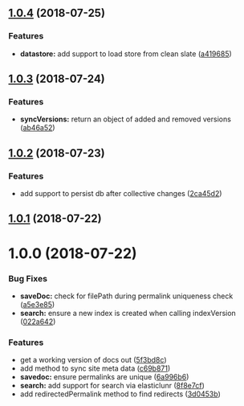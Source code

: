 <a name="1.0.4"></a>
## [1.0.4](https://github.com/dimerapp/datastore/compare/v1.0.3...v1.0.4) (2018-07-25)


### Features

* **datastore:** add support to load store from clean slate ([a419685](https://github.com/dimerapp/datastore/commit/a419685))



<a name="1.0.3"></a>
## [1.0.3](https://github.com/dimerapp/datastore/compare/v1.0.2...v1.0.3) (2018-07-24)


### Features

* **syncVersions:** return an object of added and removed versions ([ab46a52](https://github.com/dimerapp/datastore/commit/ab46a52))



<a name="1.0.2"></a>
## [1.0.2](https://github.com/dimerapp/datastore/compare/v1.0.1...v1.0.2) (2018-07-23)


### Features

* add support to persist db after collective changes ([2ca45d2](https://github.com/dimerapp/datastore/commit/2ca45d2))



<a name="1.0.1"></a>
## [1.0.1](https://github.com/dimerapp/datastore/compare/v1.0.0...v1.0.1) (2018-07-22)



<a name="1.0.0"></a>
# 1.0.0 (2018-07-22)


### Bug Fixes

* **saveDoc:** check for filePath during permalink uniqueness check ([a5e3e85](https://github.com/dimerapp/datastore/commit/a5e3e85))
* **search:** ensure a new index is created when calling indexVersion ([022a642](https://github.com/dimerapp/datastore/commit/022a642))


### Features

* get a working version of docs out ([5f3bd8c](https://github.com/dimerapp/datastore/commit/5f3bd8c))
* add method to sync site meta data ([c69b871](https://github.com/dimerapp/datastore/commit/c69b871))
* **savedoc:** ensure permalinks are unique ([6a996b6](https://github.com/dimerapp/datastore/commit/6a996b6))
* **search:** add support for search via elasticlunr ([8f8e7cf](https://github.com/dimerapp/datastore/commit/8f8e7cf))
* add redirectedPermalink method to find redirects ([3d0453b](https://github.com/dimerapp/datastore/commit/3d0453b))



